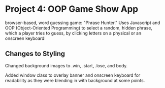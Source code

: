 # Project 4: OOP Game Show App

browser-based, word guessing game: "Phrase Hunter." Uses Javascript and OOP (Object-Oriented Programming) to select a random, hidden phrase, which a player tries to guess, by clicking letters on a physical or an onscreen keyboard

## Changes to Styling

Changed background images to .win, .start, .lose, and body.

Added window class to overlay banner and onscreen keyboard for readability as they were blending in with background at some points.

